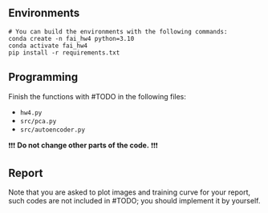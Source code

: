 ## Environments
```
# You can build the environments with the following commands:
conda create -n fai_hw4 python=3.10
conda activate fai_hw4
pip install -r requirements.txt
```
## Programming

Finish the functions with #TODO in the following files:
- `hw4.py`
- `src/pca.py`
- `src/autoencoder.py`

❗❗❗ **Do not change other parts of the code.** ❗❗❗
## Report

Note that you are asked to plot images and training curve for your report, such codes are not included in #TODO; you should implement it by yourself.
